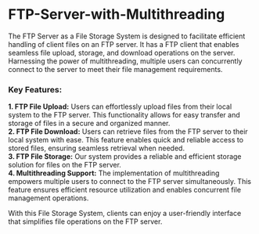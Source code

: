 # FTP-Server-with-Multithreading
The FTP Server as a File Storage System is designed to facilitate efficient handling of client files on an FTP server. It has a FTP client that enables seamless file upload, storage, and download operations on the server. Harnessing the power of multithreading, multiple users can concurrently connect to the server to meet their file management requirements.

### Key Features:  
**1. FTP File Upload:** Users can effortlessly upload files from their local system to the FTP server. This functionality allows for easy transfer and storage of files in a secure and organized manner.  
**2. FTP File Download:** Users can retrieve files from the FTP server to their local system with ease. This feature enables quick and reliable access to stored files, ensuring seamless retrieval when needed.  
**3. FTP File Storage:** Our system provides a reliable and efficient storage solution for files on the FTP server.  
**4. Multithreading Support:** The implementation of multithreading empowers multiple users to connect to the FTP server simultaneously. This feature ensures efficient resource utilization and enables concurrent file management operations.

With this File Storage System, clients can enjoy a user-friendly interface that simplifies file operations on the FTP server.
